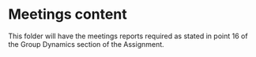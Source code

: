 # Meetings content
This folder will have the meetings reports required as stated in point 16 of the Group Dynamics section of the Assignment.
